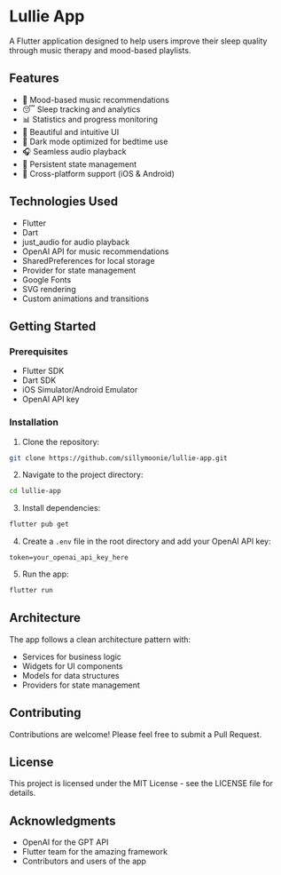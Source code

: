 # Lullie App

A Flutter application designed to help users improve their sleep quality through music therapy and mood-based playlists.

## Features

- 🎵 Mood-based music recommendations
- 😴 Sleep tracking and analytics
- 📊 Statistics and progress monitoring
- 🎨 Beautiful and intuitive UI
- 🌙 Dark mode optimized for bedtime use
- 🎧 Seamless audio playback
- 💾 Persistent state management
- 📱 Cross-platform support (iOS & Android)

## Technologies Used

- Flutter
- Dart
- just_audio for audio playback
- OpenAI API for music recommendations
- SharedPreferences for local storage
- Provider for state management
- Google Fonts
- SVG rendering
- Custom animations and transitions

## Getting Started

### Prerequisites

- Flutter SDK
- Dart SDK
- iOS Simulator/Android Emulator
- OpenAI API key

### Installation

1. Clone the repository:
```bash
git clone https://github.com/sillymoonie/lullie-app.git
```

2. Navigate to the project directory:
```bash
cd lullie-app
```

3. Install dependencies:
```bash
flutter pub get
```

4. Create a `.env` file in the root directory and add your OpenAI API key:
```
token=your_openai_api_key_here
```

5. Run the app:
```bash
flutter run
```

## Architecture

The app follows a clean architecture pattern with:
- Services for business logic
- Widgets for UI components
- Models for data structures
- Providers for state management

## Contributing

Contributions are welcome! Please feel free to submit a Pull Request.

## License

This project is licensed under the MIT License - see the LICENSE file for details.

## Acknowledgments

- OpenAI for the GPT API
- Flutter team for the amazing framework
- Contributors and users of the app
